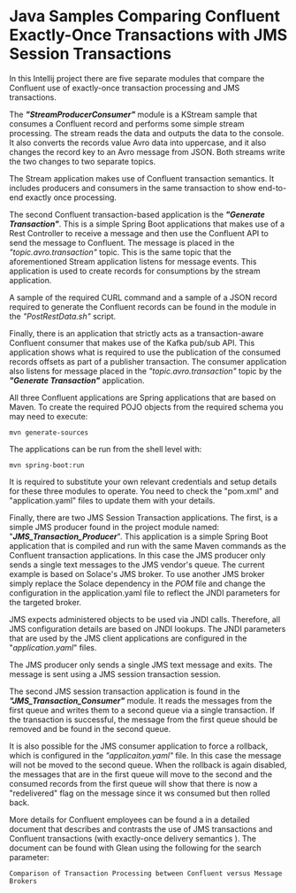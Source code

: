 # Java Samples Comparing Confluent Exactly-Once Transactions with JMS Session Transactions

In this Intellij project there are five separate modules that compare the Confluent use of exactly-once transaction processing and JMS transactions. 

The **_"StreamProducerConsumer"_** module
is a KStream sample that consumes a Confluent record and performs some simple stream processing. The stream reads the data and
outputs the data to the console. It also converts the records value Avro data into uppercase, and it also changes the record key to an Avro message from JSON. Both streams write the two changes
to two separate topics. 

The Stream application makes use of Confluent transaction semantics. It includes producers and consumers in the same transaction to show end-to-end exactly once processing.

The second Confluent transaction-based application is the **_"Generate Transaction"_**. This is a simple
Spring Boot applications that makes use of a Rest Controller to receive a message and then use the Confluent API to 
send the message to Confluent. The message is placed in the _"topic.avro.transaction"_ topic. This is
the same topic that the aforementioned Stream application listens for message events. This application is used to create records for consumptions by the stream application.

A sample of the required CURL command and a sample of a JSON record required to generate the Confluent records can be found in the module in the _"PostRestData.sh"_ script.

Finally, there is an application that strictly acts as a transaction-aware Confluent consumer that makes use of the Kafka pub/sub API. This application shows what is required to use
the publication of the consumed records offsets as part of a publisher transaction. The consumer application also listens for message placed in the _"topic.avro.transaction"_ topic by 
the  **_"Generate Transaction"_** application.

All three Confluent applications are Spring applications that are based on Maven. To create the required POJO objects from the required schema you may need to execute:

`mvn generate-sources`

The applications can be run from the shell level with:

`mvn spring-boot:run`

It is required to substitute your own relevant credentials and setup details for these three modules to operate. You need to check the "pom.xml" and "application.yaml" files to update them with your details. 

Finally, there are two JMS Session Transaction applications. The first, is a simple JMS producer found in the project module named: "**_JMS_Transaction_Producer_**".
This application is a simple Spring Boot application that is compiled and run with the same Maven commands as the Confluent transaction applications. In this case the JMS producer only sends a single text messages
to the JMS vendor's queue. The current example is based on Solace's JMS broker. To use another JMS
broker simply replace the Solace dependency in the _POM_ file and change the configuration in the application.yaml file to reflect the JNDI parameters for the targeted broker. 

JMS expects administered objects to be used via JNDI calls. Therefore, all JMS configuration details are based on JNDI lookups. 
The JNDI parameters that are used by the JMS client applications are configured in the "_application.yaml_" files.

The JMS producer only sends a single JMS text message and exits. The message is sent using a JMS session transaction session.

The second JMS session transaction application is found in the **_"JMS_Transaction_Consumer"_** module. It reads the messages from 
the first queue and writes them to a second queue via a single transaction. If the transaction is successful, the message from the 
first queue should be removed and be found in the second queue. 

It is also possible for the JMS consumer application to force a rollback, which is configured in the _"applicaiton.yaml"_ file. In this case the 
message will not be moved to the second queue. When the rollback is again disabled, the messages that are in the
first queue will move to the second and the consumed records from the first queue will show that there is now a "redelivered" flag on the message since
it ws consumed but then rolled back. 

More details for Confluent employees can be found a in a detailed document that describes and contrasts the use
of JMS transactions and Confluent transactions (with exactly-once delivery semantics ). The document can be found with Glean using the following for the search parameter:

`Comparison of Transaction Processing between Confluent versus Message Brokers`




